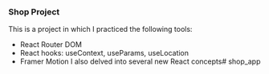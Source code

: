 ### Shop Project
This is a project in which I practiced the following tools:
- React Router DOM
- React hooks: useContext, useParams, useLocation
- Framer Motion
I also delved into several new React concepts# shop_app
